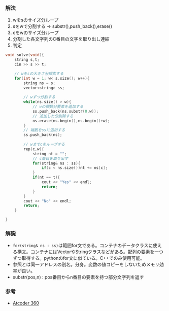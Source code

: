 ### 解法
1. wをsのサイズ分ループ
2. sをwで分割する
→ substr(),push_back(),erase()
3. cをwのサイズ分ループ
4. 分割した各文字列のC番目の文字を取り出し連結
5. 判定

``` cpp
void solve(void){
    string s,t;
    cin >> s >> t;

    // wをsの大きさ分探索する
    for(int w = 1; w< s.size(); w++){
        string ns = s;
        vector<string> ss;
        
        // wずつ分割する
        while(ns.size() > w){
            // wの個数分要素を追加する
            ss.push_back(ns.substr(0,w));
            // 追加した分削除する
            ns.erase(ns.begin(),ns.begin()+w);          
        }
        // 端数をssに追加する
        ss.push_back(ns);
        
        // wまでcをループする 
        rep(c,w){
            string nt = "";
            // c番目を取り出す
            for(string& ns : ss){   
                if(c < ns.size())nt += ns[c];
            }
            if(nt == t){
                cout << "Yes" << endl;
                return;
            }
        }
        cout << "No" << endl;
        return;
    }

}

```
### 解説
- ``for(string& ns : ss)``は範囲for文である。コンテナのデータクラスに使える構文。コンテナにはVectorやStringクラスなどがある。配列の要素を一つずつ取得する。pythonのfor文に似ている。C++でのみ使用可能。
- 参照とは同一アドレスの別名。分身。変数の値コピーをしないためメモリ効率が良い。
- substr(pos,n) : pos番目からn番目の要素を持つ部分文字列を返す
### 参考
- [Atcoder 360](https://atcoder.jp/contests/abc360/tasks/abc360_b)